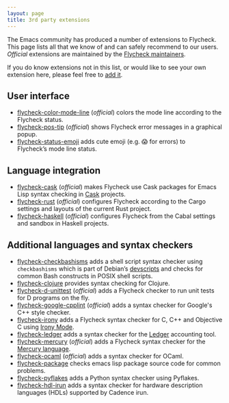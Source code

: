 ```yaml
---
layout: page
title: 3rd party extensions
---
```


The Emacs community has produced a number of extensions to Flycheck.  This page
lists all that we know of and can safely recommend to our users.  *Official*
extensions are maintained by the
[Flycheck maintainers](/people.html#maintainers).

If you do know extensions not in this list, or would like to see your own
extension here, please feel free to [add it][].

[add it]: https://github.com/flycheck/flycheck.github.io/edit/master/extensions.md

## User interface ##

* [flycheck-color-mode-line](https://github.com/flycheck/flycheck-color-mode-line)
  (*official*) colors the mode line according to the Flycheck status.
* [flycheck-pos-tip](https://github.com/flycheck/flycheck-pos-tip) (*official*)
  shows Flycheck error messages in a graphical popup.
* [flycheck-status-emoji](https://github.com/liblit/flycheck-status-emoji)
  adds cute emoji (e.g. 😱 for errors) to Flycheck’s mode line status.

## Language integration ##

* [flycheck-cask](https://github.com/flycheck/flycheck-cask) (*official*) makes
  Flycheck use Cask packages for Emacs Lisp syntax checking in
  [Cask](https://github.com/cask/cask) projects.
* [flycheck-rust](https://github.com/flycheck/flycheck-rust) (*official*)
  configures Flycheck according to the Cargo settings and layouts of the current
  Rust project.
* [flycheck-haskell](https://github.com/flycheck/flycheck-haskell) (*official*)
  configures Flycheck from the Cabal settings and sandbox in Haskell projects.

## Additional languages and syntax checkers ##

* [flycheck-checkbashisms](https://github.com/Gnouc/flycheck-checkbashisms) adds
  a shell script syntax checker using `checkbashisms` which is part of Debian’s
  [devscripts](https://anonscm.debian.org/cgit/collab-maint/devscripts.git) and
  checks for common Bash constructs in POSIX shell scripts.
* [flycheck-clojure](https://github.com/clojure-emacs/squiggly-clojure) provides
  syntax checking for Clojure.
* [flycheck-d-unittest](https://github.com/flycheck/flycheck-d-unittest)
  (*official*) adds a Flycheck checker to run unit tests for D programs on the
  fly.
* [flycheck-google-cpplint](https://github.com/flycheck/flycheck-google-cpplint)
  (*official*) adds a syntax checker for Google's C++ style checker.
* [flycheck-irony](https://github.com/Sarcasm/flycheck-irony) adds a Flycheck
  syntax checker for C, C++ and Objective C using
  [Irony Mode](https://github.com/Sarcasm/irony-mode).
* [flycheck-ledger](https://github.com/purcell/flycheck-ledger) adds a syntax
  checker for the [Ledger](http://ledger-cli.org/) accounting tool.
* [flycheck-mercury](https://github.com/flycheck/flycheck-mercury) (*official*)
  adds a Flycheck syntax checker for the
  [Mercury language](http://mercurylang.org/).
* [flycheck-ocaml](https://github.com/flycheck/flycheck-ocaml) (*official*) adds
  a syntax checker for OCaml.
* [flycheck-package](https://github.com/purcell/flycheck-package) checks
  emacs lisp package source code for common problems.
* [flycheck-pyflakes](https://github.com/Wilfred/flycheck-pyflakes) adds a
  Python syntax checker using Pyflakes.
* [flycheck-hdl-irun](https://github.com/cmarqu/flycheck-hdl-irun) adds a 
  syntax checker for hardware description languages (HDLs) supported by 
  Cadence irun.
